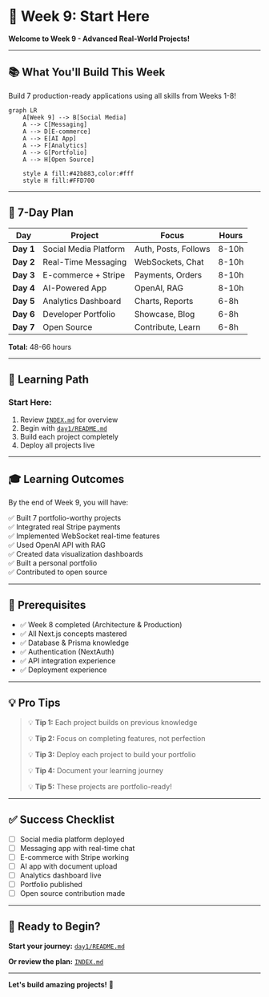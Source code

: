# 🚀 Week 9: Start Here

**Welcome to Week 9 - Advanced Real-World Projects!**

---

## 📚 What You'll Build This Week

Build 7 production-ready applications using all skills from Weeks 1-8!

```mermaid
graph LR
    A[Week 9] --> B[Social Media]
    A --> C[Messaging]
    A --> D[E-commerce]
    A --> E[AI App]
    A --> F[Analytics]
    A --> G[Portfolio]
    A --> H[Open Source]
    
    style A fill:#42b883,color:#fff
    style H fill:#FFD700
```

---

## 📅 7-Day Plan

| Day | Project | Focus | Hours |
|-----|---------|-------|-------|
| **Day 1** | Social Media Platform | Auth, Posts, Follows | 8-10h |
| **Day 2** | Real-Time Messaging | WebSockets, Chat | 8-10h |
| **Day 3** | E-commerce + Stripe | Payments, Orders | 8-10h |
| **Day 4** | AI-Powered App | OpenAI, RAG | 8-10h |
| **Day 5** | Analytics Dashboard | Charts, Reports | 6-8h |
| **Day 6** | Developer Portfolio | Showcase, Blog | 6-8h |
| **Day 7** | Open Source | Contribute, Learn | 6-8h |

**Total:** 48-66 hours

---

## 🎯 Learning Path

### **Start Here:**
1. Review [`INDEX.md`](INDEX.md) for overview
2. Begin with [`day1/README.md`](day1/README.md)
3. Build each project completely
4. Deploy all projects live

---

## 🎓 Learning Outcomes

By the end of Week 9, you will have:

✅ Built 7 portfolio-worthy projects  
✅ Integrated real Stripe payments  
✅ Implemented WebSocket real-time features  
✅ Used OpenAI API with RAG  
✅ Created data visualization dashboards  
✅ Built a personal portfolio  
✅ Contributed to open source  

---

## 🚦 Prerequisites

- ✅ Week 8 completed (Architecture & Production)
- ✅ All Next.js concepts mastered
- ✅ Database & Prisma knowledge
- ✅ Authentication (NextAuth)
- ✅ API integration experience
- ✅ Deployment experience

---

## 💡 Pro Tips

> 💡 **Tip 1:** Each project builds on previous knowledge
>
> 💡 **Tip 2:** Focus on completing features, not perfection
>
> 💡 **Tip 3:** Deploy each project to build your portfolio
>
> 💡 **Tip 4:** Document your learning journey
>
> 💡 **Tip 5:** These projects are portfolio-ready!

---

## ✅ Success Checklist

- [ ] Social media platform deployed
- [ ] Messaging app with real-time chat
- [ ] E-commerce with Stripe working
- [ ] AI app with document upload
- [ ] Analytics dashboard live
- [ ] Portfolio published
- [ ] Open source contribution made

---

## 🎉 Ready to Begin?

**Start your journey:** [`day1/README.md`](day1/README.md)

**Or review the plan:** [`INDEX.md`](INDEX.md)

---

**Let's build amazing projects!** 🚀
